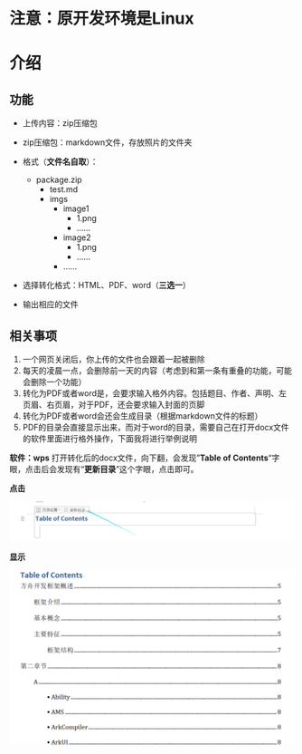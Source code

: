 # 注意：原开发环境是Linux
# 介绍
## 功能
- 上传内容：zip压缩包
- zip压缩包：markdown文件，存放照片的文件夹
- 格式（**文件名自取**）：
	- package.zip
		- test.md
		- imgs
			- image1
				- 1.png
				- ……
			- image2
				- 1.png
				- ……
			- ……

- 选择转化格式：HTML、PDF、word（**三选一**）
- 输出相应的文件

## 相关事项
1. 一个网页关闭后，你上传的文件也会跟着一起被删除
2. 每天的凌晨一点，会删除前一天的内容（考虑到和第一条有重叠的功能，可能会删除一个功能）
3. 转化为PDF或者word是，会要求输入格外内容。包括题目、作者、声明、左页眉、右页眉，对于PDF，还会要求输入封面的页脚
4. 转化为PDF或者word会还会生成目录（根据markdown文件的标题）
5. PDF的目录会直接显示出来，而对于word的目录，需要自己在打开docx文件的软件里面进行格外操作，下面我将进行举例说明

**软件：wps**
打开转化后的docx文件，向下翻，会发现”**Table of Contents**“字眼，点击后会发现有“**更新目录**”这个字眼，点击即可。

**点击**

![点击](/imgs/1Hc6Py8KRK9MFIvD.png)

**显示**

![输入图片说明](/imgs/G8fNnmMNI8BFkGOx.png)

<!--stackedit_data:
eyJoaXN0b3J5IjpbLTExNjI5NTkxNjZdfQ==
-->
